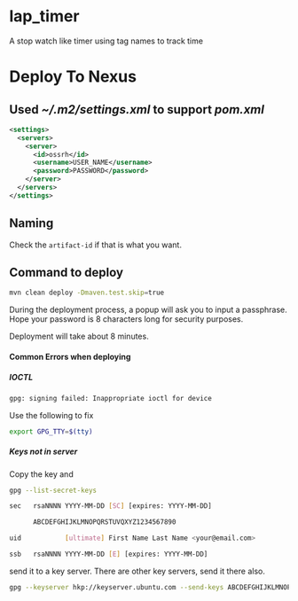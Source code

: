 # lap_timer
A stop watch like timer using tag names to track time

# Deploy To Nexus

## Used *~/.m2/settings.xml* to support *pom.xml*

```xml
<settings>
  <servers>
    <server>
      <id>ossrh</id>
      <username>USER_NAME</username>
      <password>PASSWORD</password>
    </server>
  </servers>
</settings>
```

## Naming

Check the `artifact-id` if that is what you want.

## Command to deploy

```bash
mvn clean deploy -Dmaven.test.skip=true
```

During the deployment process, a popup will ask you to input a passphrase.
Hope your password is 8 characters long for security purposes.

Deployment will take about 8 minutes.

#### Common Errors when deploying

##### IOCTL

```bash
gpg: signing failed: Inappropriate ioctl for device
```

Use the following to fix

```bash
export GPG_TTY=$(tty)
```

##### Keys not in server

Copy the key and

```bash
gpg --list-secret-keys

sec   rsaNNNN YYYY-MM-DD [SC] [expires: YYYY-MM-DD]

      ABCDEFGHIJKLMNOPQRSTUVQXYZ1234567890

uid           [ultimate] First Name Last Name <your@email.com>

ssb   rsaNNNN YYYY-MM-DD [E] [expires: YYYY-MM-DD]
```

send it to a key server. There are other key servers, send it there also.

```bash
gpg --keyserver hkp://keyserver.ubuntu.com --send-keys ABCDEFGHIJKLMNOPQRSTUVQXYZ1234567890
```
